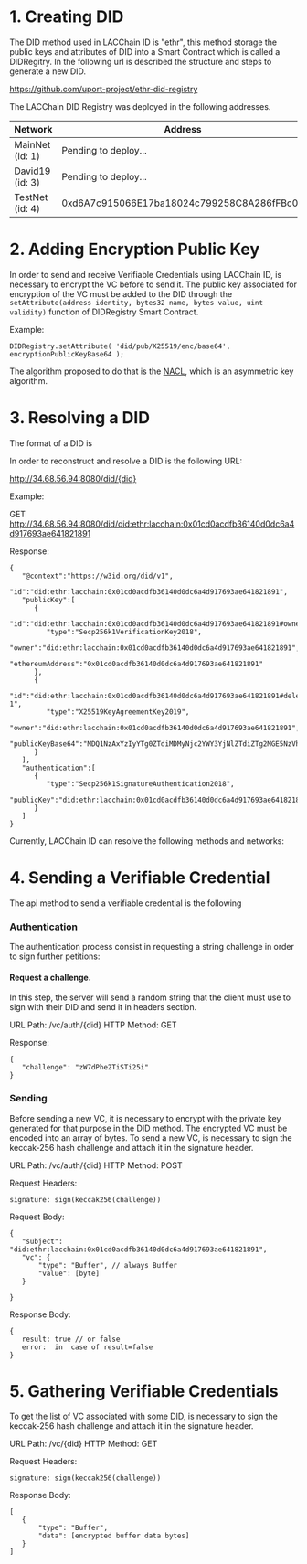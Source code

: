 # 1. Creating DID

The DID method used in LACChain ID is "ethr", this method storage the public keys
and attributes of DID into a Smart Contract which is called a DIDRegitry.
In the following url is described the structure and steps to generate a new DID.

https://github.com/uport-project/ethr-did-registry

The LACChain DID Registry was deployed in the following addresses.

| Network                             | Address                                                |
| ----------------------------------- | ------------------------------------------------------ |
| MainNet (id: 1)                     |      Pending to deploy...                              |
| David19 (id: 3)                     |      Pending to deploy...                              |
| TestNet (id: 4)                     |      0xd6A7c915066E17ba18024c799258C8A286fFBc00        |

# 2. Adding Encryption Public Key
 
In order to send and receive Verifiable Credentials using LACChain ID, is necessary to encrypt the VC before to send it.
The public key associated for encryption of the VC must be added to the DID through the 
`` setAttribute(address identity, bytes32 name, bytes value, uint validity) `` function of DIDRegistry Smart Contract.

Example: 

```
DIDRegistry.setAttribute( 'did/pub/X25519/enc/base64', encryptionPublicKeyBase64 );
```  

The algorithm proposed to do that is the [NACL](link), which is an asymmetric key algorithm. 

# 3. Resolving a DID

The format of a DID is 

In order to reconstruct and resolve a DID is the following URL:

http://34.68.56.94:8080/did/{did}

Example: 

GET  http://34.68.56.94:8080/did/did:ethr:lacchain:0x01cd0acdfb36140d0dc6a4d917693ae641821891

Response:
````
{
   "@context":"https://w3id.org/did/v1",
   "id":"did:ethr:lacchain:0x01cd0acdfb36140d0dc6a4d917693ae641821891",
   "publicKey":[
      {
         "id":"did:ethr:lacchain:0x01cd0acdfb36140d0dc6a4d917693ae641821891#owner",
         "type":"Secp256k1VerificationKey2018",
         "owner":"did:ethr:lacchain:0x01cd0acdfb36140d0dc6a4d917693ae641821891",
         "ethereumAddress":"0x01cd0acdfb36140d0dc6a4d917693ae641821891"
      },
      {
         "id":"did:ethr:lacchain:0x01cd0acdfb36140d0dc6a4d917693ae641821891#delegate-1",
         "type":"X25519KeyAgreementKey2019",
         "owner":"did:ethr:lacchain:0x01cd0acdfb36140d0dc6a4d917693ae641821891",
         "publicKeyBase64":"MDQ1NzAxYzIyYTg0ZTdiMDMyNjc2YWY3YjNlZTdiZTg2MGE5NzVhODhkNzU2NzczY2Y1Yzk2MTg4ODY0NTAyZmIwNjkwZjE1M2VjODI5YjRjOTk3NDFlOWZjMDhiNjE3MTdiMjczNWI2MTMwMTk4MGNmNjFmNTM1MmU3MzkyNGFkOA=="
      }
   ],
   "authentication":[
      {
         "type":"Secp256k1SignatureAuthentication2018",
         "publicKey":"did:ethr:lacchain:0x01cd0acdfb36140d0dc6a4d917693ae641821891#owner"
      }
   ]
}
```` 

Currently, LACChain ID can resolve the following methods and networks:


 
 # 4. Sending a Verifiable Credential
 The api method to send a verifiable credential is the following 
 
 ### Authentication
 The authentication process consist in requesting a string challenge in order to sign further petitions:

#### Request a challenge.
 In this step, the server will send a random string that the client must use 
 to sign with their DID and send it in headers section.
 
 URL Path: /vc/auth/{did}
 HTTP Method: GET
 
 Response:
 ```
{
    "challenge": "zW7dPhe2TiSTi25i"
}
 ```

 ### Sending
 Before sending a new VC, it is necessary to encrypt with the private key generated for that purpose
 in the DID method. The encrypted VC must be encoded into an array of bytes. 
To send a new VC, is necessary to sign the keccak-256 hash challenge and attach it in the signature header.

URL Path: /vc/auth/{did}
HTTP Method: POST

Request Headers:
 ```
signature: sign(keccak256(challenge))
 ```

Request Body:
 ```
{
    "subject": "did:ethr:lacchain:0x01cd0acdfb36140d0dc6a4d917693ae641821891",
    "vc": {
        "type": "Buffer", // always Buffer
        "value": [byte]
    }

}
 ```

Response Body:
 ```
{
    result: true // or false 
    error:  in  case of result=false
}
 ```

# 5. Gathering Verifiable Credentials

 To get the list of VC associated with some DID, is necessary to sign the keccak-256 hash challenge and attach it in the signature header.
 
URL Path: /vc/{did}
HTTP Method: GET

Request Headers:
 ```
signature: sign(keccak256(challenge))
 ```

Response Body:
 ```
[
	{
		"type": "Buffer",
		"data": [encrypted buffer data bytes]
	}
]
 ```
